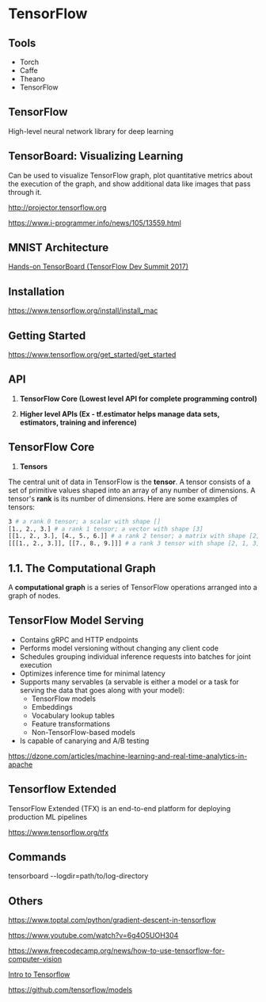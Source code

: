 # TensorFlow

## Tools

- Torch
- Caffe
- Theano
- TensorFlow

## TensorFlow

High-level neural network library for deep learning

## TensorBoard: Visualizing Learning

Can be used to visualize TensorFlow graph, plot quantitative metrics about the execution of the graph, and show additional data like images that pass through it.

<http://projector.tensorflow.org>

<https://www.i-programmer.info/news/105/13559.html>

## MNIST Architecture

[Hands-on TensorBoard (TensorFlow Dev Summit 2017)](https://www.youtube.com/watch?v=eBbEDRsCmv4)

## Installation

<https://www.tensorflow.org/install/install_mac>

## Getting Started

<https://www.tensorflow.org/get_started/get_started>

## API

1. **TensorFlow Core (Lowest level API for complete programming control)**

2. **Higher level APIs (Ex - tf.estimator helps manage data sets, estimators, training and inference)**

## TensorFlow Core

1. **Tensors**

The central unit of data in TensorFlow is the **tensor**. A tensor consists of a set of primitive values shaped into an array of any number of dimensions. A tensor's **rank** is its number of dimensions. Here are some examples of tensors:

```bash
3 # a rank 0 tensor; a scalar with shape []
[1., 2., 3.] # a rank 1 tensor; a vector with shape [3]
[[1., 2., 3.], [4., 5., 6.]] # a rank 2 tensor; a matrix with shape [2, 3]
[[[1., 2., 3.]], [[7., 8., 9.]]] # a rank 3 tensor with shape [2, 1, 3]
```

## 1.1. The Computational Graph

A **computational graph** is a series of TensorFlow operations arranged into a graph of nodes.

## TensorFlow Model Serving

- Contains gRPC and HTTP endpoints
- Performs model versioning without changing any client code
- Schedules grouping individual inference requests into batches for joint execution
- Optimizes inference time for minimal latency
- Supports many servables (a servable is either a model or a task for serving the data that goes along with your model):
  - TensorFlow models
  - Embeddings
  - Vocabulary lookup tables
  - Feature transformations
  - Non-TensorFlow-based models
- Is capable of canarying and A/B testing

<https://dzone.com/articles/machine-learning-and-real-time-analytics-in-apache>

## Tensorflow Extended

TensorFlow Extended (TFX) is an end-to-end platform for deploying production ML pipelines

<https://www.tensorflow.org/tfx>

## Commands

tensorboard --logdir=path/to/log-directory

## Others

<https://www.toptal.com/python/gradient-descent-in-tensorflow>

<https://www.youtube.com/watch?v=6g4O5UOH304>

<https://www.freecodecamp.org/news/how-to-use-tensorflow-for-computer-vision>

[Intro to Tensorflow](https://www.youtube.com/playlist?list=PL2-dafEMk2A7EEME489DsI468AB0wQsMV)

<https://github.com/tensorflow/models>
